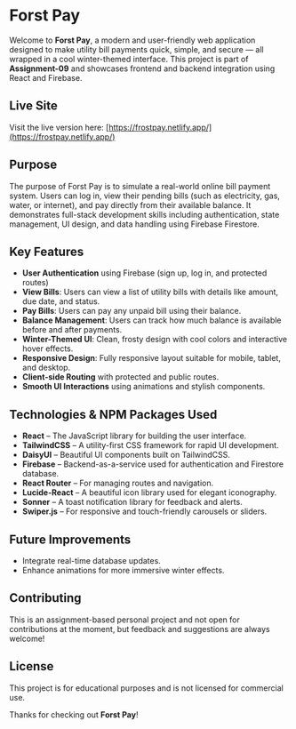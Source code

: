 # Forst Pay

Welcome to **Forst Pay**, a modern and user-friendly web application designed to make utility bill payments quick, simple, and secure — all wrapped in a cool winter-themed interface. This project is part of **Assignment-09** and showcases frontend and backend integration using React and Firebase.

## Live Site

Visit the live version here: [https://frostpay.netlify.app/](https://frostpay.netlify.app/)

## Purpose

The purpose of Forst Pay is to simulate a real-world online bill payment system. Users can log in, view their pending bills (such as electricity, gas, water, or internet), and pay directly from their available balance. It demonstrates full-stack development skills including authentication, state management, UI design, and data handling using Firebase Firestore.

## Key Features

- **User Authentication** using Firebase (sign up, log in, and protected routes)
- **View Bills**: Users can view a list of utility bills with details like amount, due date, and status.
- **Pay Bills**: Users can pay any unpaid bill using their balance.
- **Balance Management**: Users can track how much balance is available before and after payments.
- **Winter-Themed UI**: Clean, frosty design with cool colors and interactive hover effects.
- **Responsive Design**: Fully responsive layout suitable for mobile, tablet, and desktop.
- **Client-side Routing** with protected and public routes.
- **Smooth UI Interactions** using animations and stylish components.

## Technologies & NPM Packages Used

- **React** – The JavaScript library for building the user interface.
- **TailwindCSS** – A utility-first CSS framework for rapid UI development.
- **DaisyUI** – Beautiful UI components built on TailwindCSS.
- **Firebase** – Backend-as-a-service used for authentication and Firestore database.
- **React Router** – For managing routes and navigation.
- **Lucide-React** – A beautiful icon library used for elegant iconography.
- **Sonner** – A toast notification library for feedback and alerts.
- **Swiper.js** – For responsive and touch-friendly carousels or sliders.

## Future Improvements

- Integrate real-time database updates.
- Enhance animations for more immersive winter effects.

## Contributing

This is an assignment-based personal project and not open for contributions at the moment, but feedback and suggestions are always welcome!

## License

This project is for educational purposes and is not licensed for commercial use.

Thanks for checking out **Forst Pay**!
